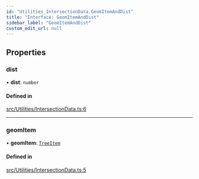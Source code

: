 ```yaml
---
id: "Utilities_IntersectionData.GeomItemAndDist"
title: "Interface: GeomItemAndDist"
sidebar_label: "GeomItemAndDist"
custom_edit_url: null
---
```




## Properties

### dist

• **dist**: `number`

#### Defined in

[src/Utilities/IntersectionData.ts:6](https://github.com/ZeaInc/zea-engine/blob/1fac85723/src/Utilities/IntersectionData.ts#L6)

___

### geomItem

• **geomItem**: [`TreeItem`](../SceneTree/SceneTree_TreeItem.TreeItem)

#### Defined in

[src/Utilities/IntersectionData.ts:5](https://github.com/ZeaInc/zea-engine/blob/1fac85723/src/Utilities/IntersectionData.ts#L5)

